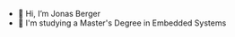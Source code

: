 - 👋 Hi, I’m Jonas Berger
- 🌱 I'm studying a Master's Degree in Embedded Systems

<!---
- 📫 How to reach me: jpni.berger@gmail.com
jonberalpha/jonberalpha is a ✨ special ✨ repository because its `README.md` (this file) appears on your GitHub profile.
You can click the Preview link to take a look at your changes.
--->

